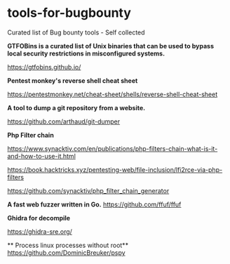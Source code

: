 # tools-for-bugbounty
Curated list of Bug bounty tools - Self collected 

**GTFOBins is a curated list of Unix binaries that can be used to bypass local security restrictions in misconfigured systems.**

https://gtfobins.github.io/

**Pentest monkey's reverse shell cheat sheet**

https://pentestmonkey.net/cheat-sheet/shells/reverse-shell-cheat-sheet

**A tool to dump a git repository from a website.**

https://github.com/arthaud/git-dumper

**Php Filter chain**

https://www.synacktiv.com/en/publications/php-filters-chain-what-is-it-and-how-to-use-it.html

https://book.hacktricks.xyz/pentesting-web/file-inclusion/lfi2rce-via-php-filters

https://github.com/synacktiv/php_filter_chain_generator

**A fast web fuzzer written in Go.**
https://github.com/ffuf/ffuf

**Ghidra for decompile**

https://ghidra-sre.org/

**
Process linux processes without root**
https://github.com/DominicBreuker/pspy
